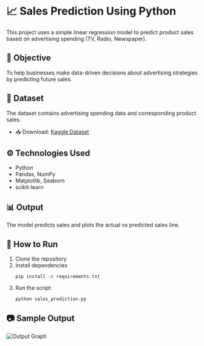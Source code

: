 # 📈 Sales Prediction Using Python

This project uses a simple linear regression model to predict product sales based on advertising spending (TV, Radio, Newspaper).

## 🧠 Objective
To help businesses make data-driven decisions about advertising strategies by predicting future sales.

## 📂 Dataset
The dataset contains advertising spending data and corresponding product sales.

- 📥 Download: [Kaggle Dataset](https://www.kaggle.com/code/ashydv/sales-prediction-simple-linear-regression/input)

## ⚙️ Technologies Used
- Python
- Pandas, NumPy
- Matplotlib, Seaborn
- scikit-learn

## 📊 Output
The model predicts sales and plots the actual vs predicted sales line.

## 🚀 How to Run
1. Clone the repository
2. Install dependencies
   ```
   pip install -r requirements.txt
   ```
3. Run the script:
   ```
   python sales_prediction.py
   ```

## 📷 Sample Output
![Output Graph](images/output_plot.png)
